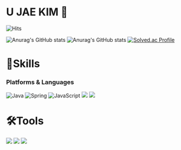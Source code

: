 # U JAE KIM 🤞
![Hits](https://hits.seeyoufarm.com/api/count/incr/badge.svg?url=https%3A%2F%2Fgithub.com%2Fkimujae&count_bg=%23FFDAC7&title_bg=%23FFADAD&icon=&icon_color=%23E7E7E7&title=hits&edge_flat=false)

![Anurag's GitHub stats](https://github-readme-stats.vercel.app/api?username=kimujae&show_icons=true&theme=radical&include_all_commits)
![Anurag's GitHub stats](https://github-readme-stats.vercel.app/api?username=kimujae&show_icons=true&theme=transparent&include_all_commits=true)
[![Solved.ac Profile](http://mazassumnida.wtf/api/v2/generate_badge?boj=dnwo0103)](https://solved.ac/dnwo0103/)


# 💪Skills
### Platforms & Languages
![Java](https://img.shields.io/badge/Java-662500.svg?&style=for-the-badge&logo=Java&logoColor=white)
![Spring](https://img.shields.io/badge/Spring-6DB33F.svg?&style=for-the-badge&logo=Spring&logoColor=white)
![JavaScript](https://img.shields.io/badge/JavaScript-F7DF1E.svg?&style=for-the-badge&logo=JavaScript&logoColor=white)
<img src="https://img.shields.io/badge/C-FAED7D?style=for-the-badge&logo=C&logoColor=white">
<img src="https://img.shields.io/badge/Python-3776AB?style=for-the-badge&logo=Python&logoColor=white">

# 🛠Tools
<img src="https://img.shields.io/badge/Intellij-4374D9?style=for-the-badge&logo=IntelliJ IDEA&logoColor=white"> <img src="https://img.shields.io/badge/PyCharm-4374D9?style=for-the-badge&logo=PyCharm&logoColor=white"> <img src="https://img.shields.io/badge/Eclipse IDE-4374D9?style=for-the-badge&logo=Eclipse IDE&logoColor=white">
